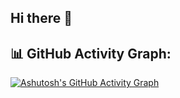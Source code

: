 ## Hi there 👋

## 📊 GitHub Activity Graph:

[![Ashutosh's GitHub Activity Graph](https://github-readme-activity-graph.vercel.app/graph?username=webpro255&theme=react-dark)](https://github.com/Ashutosh00710/github-readme-activity-graph)
<!--
**webpro255/webpro255** is a ✨ _special_ ✨ repository because its `README.md` (this file) appears on your GitHub profile.

Here are some ideas to get you started:

- 🔭 I’m currently working on ...
- 🌱 I’m currently learning ...
- 👯 I’m looking to collaborate on ...
- 🤔 I’m looking for help with ...
- 💬 Ask me about ...
- 📫 How to reach me: ...
- 😄 Pronouns: ...
- ⚡ Fun fact: ...
-->
